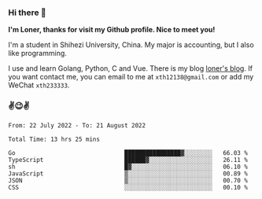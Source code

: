 ### Hi there 👋️

**I'm Loner, thanks for visit my Github profile. Nice to meet you!**

I'm a student in Shihezi University, China. My major is accounting, but I also like programming.

I use and learn Golang, Python, C and Vue. There is my blog [loner's blog](https://www.loner1024.top).  If you want contact me, you can email to me at `xth12138@gmail.com` or add my WeChat `xth233333`.

### ✌️😉✌️

<!--START_SECTION:waka-->

```text
From: 22 July 2022 - To: 21 August 2022

Total Time: 13 hrs 25 mins

Go                               ████████████████▓░░░░░░░░   66.03 %
TypeScript                       ██████▓░░░░░░░░░░░░░░░░░░   26.11 %
sh                               █▓░░░░░░░░░░░░░░░░░░░░░░░   06.10 %
JavaScript                       ▒░░░░░░░░░░░░░░░░░░░░░░░░   00.89 %
JSON                             ▒░░░░░░░░░░░░░░░░░░░░░░░░   00.70 %
CSS                              ░░░░░░░░░░░░░░░░░░░░░░░░░   00.10 %
```

<!--END_SECTION:waka-->



